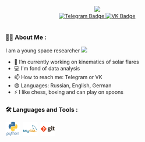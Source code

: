 
<div id="header" align="center">
  <img src="https://media.giphy.com/media/aer096d3vD4rYVsgNn/giphy.gif" width="250"/>
</div>

<div id="badges" align="center">
  <a href="https://t.me/Ms_Risha">
    <img src="https://img.shields.io/badge/Telegram-blue?logo=telegram&logoColor=white&style=for-the-badge" alt="Telegram Badge"/>
  </a>
  <a href="https://vk.com/arina_radivon">
    <img src="https://img.shields.io/badge/VK-black?logo=vk&logoColor=white&style=for-the-badge" alt="VK Badge"/>
  </a>
</div>

<div id="counter" align="center">
  <img src="https://komarev.com/ghpvc/?username=arina-radivon&style=flat-square&color=blue" alt="" />
</div>

### :woman_technologist: About Me : 

I am a young space researcher <img src="https://media.giphy.com/media/PmnZpShBXOPHa/giphy.gif" width="35"> 

- 🔭 I’m currently working on kinematics of solar flares
- 💻 I'm fond of data analysis
- 📫 How to reach me: Telegram or VK
- 😄 Languages: Russian, English, German
- ⚡ I like chess, boxing and can play on spoons

### :hammer_and_wrench: Languages and Tools :

<div>
  <img src="https://github.com/devicons/devicon/blob/master/icons/python/python-original-wordmark.svg" title="Python" alt="Python" width="40" height="40"/>&nbsp;
  <img src="https://github.com/devicons/devicon/blob/master/icons/mysql/mysql-original-wordmark.svg" title="MySQL"  alt="MySQL" width="40" height="40"/>&nbsp;
  <img src="https://github.com/devicons/devicon/blob/master/icons/git/git-original-wordmark.svg" title="Git" **alt="Git" width="40" height="40"/>
</div>
